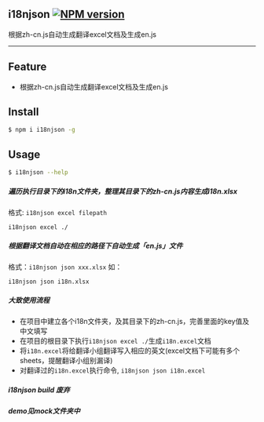 ## i18njson  [![NPM version](https://img.shields.io/npm/v/i18njson.svg)](https://www.npmjs.org/package/i18njson)

根据zh-cn.js自动生成翻译excel文档及生成en.js

---

## Feature

- 根据zh-cn.js自动生成翻译excel文档及生成en.js

## Install

```bash
$ npm i i18njson -g
```

## Usage

```bash
$ i18njson --help
```

##### 遍历执行目录下的i18n文件夹，整理其目录下的zh-cn.js内容生成i18n.xlsx
格式: `i18njson excel filepath`

```
i18njson excel ./
```

##### 根据翻译文档自动在相应的路径下自动生成「en.js」文件

格式：`i18njson json xxx.xlsx`
如：

```
i18njson json i18n.xlsx
```

##### 大致使用流程
- 在项目中建立各个i18n文件夹，及其目录下的zh-cn.js，完善里面的key值及中文填写
- 在项目的根目录下执行`i18njson excel ./`生成`i18n.excel`文档
- 将`i18n.excel`将给翻译小组翻译写入相应的英文(excel文档下可能有多个sheets，提醒翻译小组别漏译)
- 对翻译过的`i18n.excel`执行命令, `i18njson json i18n.excel`

##### i18njson build 废弃

##### demo见mock文件夹中
